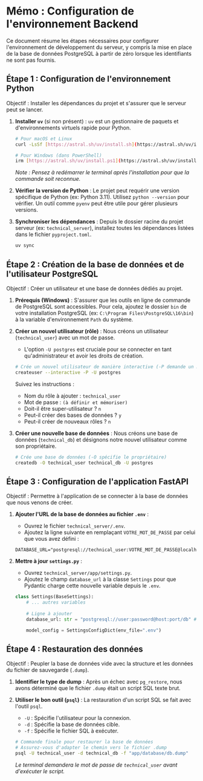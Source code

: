 # Mémo : Configuration de l'environnement Backend

Ce document résume les étapes nécessaires pour configurer l'environnement de développement du serveur, y compris la mise en place de la base de données PostgreSQL à partir de zéro lorsque les identifiants ne sont pas fournis.

## Étape 1 : Configuration de l'environnement Python

Objectif : Installer les dépendances du projet et s'assurer que le serveur peut se lancer.

1.  **Installer `uv`** (si non présent) : `uv` est un gestionnaire de paquets et d'environnements virtuels rapide pour Python.
    ```bash
    # Pour macOS et Linux
    curl -LsSf [https://astral.sh/uv/install.sh](https://astral.sh/uv/install.sh) | sh
    
    # Pour Windows (dans PowerShell)
    irm [https://astral.sh/uv/install.ps1](https://astral.sh/uv/install.ps1) | iex
    ```
    *Note : Pensez à redémarrer le terminal après l'installation pour que la commande soit reconnue.*

2.  **Vérifier la version de Python** : Le projet peut requérir une version spécifique de Python (ex: Python 3.11). Utilisez `python --version` pour vérifier. Un outil comme `pyenv` peut être utile pour gérer plusieurs versions.

3.  **Synchroniser les dépendances** : Depuis le dossier racine du projet serveur (ex: `technical_server`), installez toutes les dépendances listées dans le fichier `pyproject.toml`.
    ```bash
    uv sync
    ```

## Étape 2 : Création de la base de données et de l'utilisateur PostgreSQL

Objectif : Créer un utilisateur et une base de données dédiés au projet.

1.  **Prérequis (Windows)** : S'assurer que les outils en ligne de commande de PostgreSQL sont accessibles. Pour cela, ajoutez le dossier `bin` de votre installation PostgreSQL (ex: `C:\Program Files\PostgreSQL\16\bin`) à la variable d'environnement `Path` du système.

2.  **Créer un nouvel utilisateur (rôle)** : Nous créons un utilisateur (`technical_user`) avec un mot de passe.
    * L'option `-U postgres` est cruciale pour se connecter en tant qu'administrateur et avoir les droits de création.
    ```bash
    # Crée un nouvel utilisateur de manière interactive (-P demande un mot de passe)
    createuser --interactive -P -U postgres
    ```
    Suivez les instructions :
    * Nom du rôle à ajouter : `technical_user`
    * Mot de passe : `(à définir et mémoriser)`
    * Doit-il être super-utilisateur ? `n`
    * Peut-il créer des bases de données ? `y`
    * Peut-il créer de nouveaux rôles ? `n`

3.  **Créer une nouvelle base de données** : Nous créons une base de données (`technical_db`) et désignons notre nouvel utilisateur comme son propriétaire.
    ```bash
    # Crée une base de données (-O spécifie le propriétaire)
    createdb -O technical_user technical_db -U postgres
    ```

## Étape 3 : Configuration de l'application FastAPI

Objectif : Permettre à l'application de se connecter à la base de données que nous venons de créer.

1.  **Ajouter l'URL de la base de données au fichier `.env`** :
    * Ouvrez le fichier `technical_server/.env`.
    * Ajoutez la ligne suivante en remplaçant `VOTRE_MOT_DE_PASSE` par celui que vous avez défini :
    ```env
    DATABASE_URL="postgresql://technical_user:VOTRE_MOT_DE_PASSE@localhost:5432/technical_db"
    ```

2.  **Mettre à jour `settings.py`** :
    * Ouvrez `technical_server/app/settings.py`.
    * Ajoutez le champ `database_url` à la classe `Settings` pour que Pydantic charge cette nouvelle variable depuis le `.env`.
    ```python
    class Settings(BaseSettings):
        # ... autres variables
        
        # Ligne à ajouter
        database_url: str = "postgresql://user:password@host:port/db" # Valeur par défaut de secours
    
        model_config = SettingsConfigDict(env_file=".env")
    ```

## Étape 4 : Restauration des données

Objectif : Peupler la base de données vide avec la structure et les données du fichier de sauvegarde (`.dump`).

1.  **Identifier le type de dump** : Après un échec avec `pg_restore`, nous avons déterminé que le fichier `.dump` était un script SQL texte brut.

2.  **Utiliser le bon outil (`psql`)** : La restauration d'un script SQL se fait avec l'outil `psql`.
    * `-U` : Spécifie l'utilisateur pour la connexion.
    * `-d` : Spécifie la base de données cible.
    * `-f` : Spécifie le fichier SQL à exécuter.
    ```bash
    # Commande finale pour restaurer la base de données
    # Assurez-vous d'adapter le chemin vers le fichier .dump
    psql -U technical_user -d technical_db -f "app/database/db.dump"
    ```
    *Le terminal demandera le mot de passe de `technical_user` avant d'exécuter le script.*
